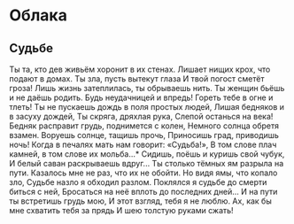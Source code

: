 # Облака

## Судьбе

Ты та, кто дев живьём хоронит в их стенах. Лишает нищих крох, что подают в домах.
Ты зла, пусть вытекут глаза И твой погост сметёт гроза!
Лишь жизнь затеплилась, ты обрываешь нить.
Ты женщин бьёшь и не даёшь родить.
Будь неудачницей и впредь!
Гореть тебе в огне и тлеть!
Ты не пускаешь дождь в поля простых людей, Лишая бедняков и в засуху дождей,
Ты скряга, дряхлая рука,
Слепой останься на века!
Бедняк расправит грудь, поднимется с колен, Немного солнца обретя взамен.
Воруешь солнце, тащишь прочь,
Приносишь град, приводишь ночь!
Когда в печалях мать нам говорит: «Судьба!»,
В том слове плач камней, в том слове их мольба...* Сидишь, поёшь и куришь свой чубук,
И белый саван раскрываешь вдруг...
Ты столько тёмных ям разрыла на пути. Казалось мне не раз, что их не обойти.
Но видя ямы, что копало зло,
Судьбе назло я обходил разлом.
Поклялся я судьбе до смерти биться с ней, Бросаться на неё вплоть до последних дней...
И на пути ты встретишь грудь мою,
И этот взгляд, тебя я не люблю.
Ах, как бы мне схватить тебя за прядь И шею толстую руками сжать!



